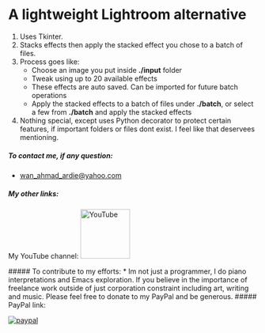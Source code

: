 # A lightweight Lightroom alternative
1. Uses Tkinter.
3. Stacks effects then apply the stacked effect you chose to a batch of files.
4. Process goes like:
    - Choose an image you put inside **./input** folder
    - Tweak using up to 20 available effects
    - These effects are auto saved. Can be imported for future batch operations
    - Apply the stacked effects to a batch of files under **./batch**, or select a few from **./batch** and apply the stacked effects
5. Nothing special, except uses Python decorator to protect certain features, if important folders or files dont exist. I feel like that deservees mentioning.

##### To contact me, if any question:
  * wan_ahmad_ardie@yahoo.com
##### My other links:
<p>My YouTube channel: 
  <a href="https://www.youtube.com/@ArdieMejia83">
      <img width="100" src="https://static.cdnlogo.com/logos/y/92/youtube.svg" alt="YouTube">
  </a>
</p> 
##### To contribute to my efforts:
  * Im not just a programmer, I do piano interpretations and Emacs exploration. If you believe in the importance of freelance work outside of just corporation constraint including art, writing and music. Please feel free to donate to my PayPal and be generous.
##### PayPal link:
<p>
  <a href="https://paypal.me/ardiemejia83">
      <img src="https://www.paypalobjects.com/en_US/i/btn/btn_donateCC_LG.gif" alt="paypal">
  </a>
</p> 




